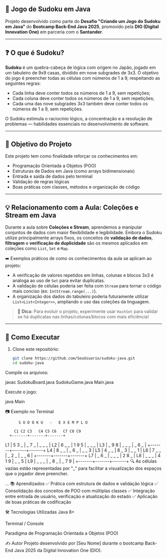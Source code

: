 ## 🧩 Jogo de Sudoku em Java

Projeto desenvolvido como parte do **Desafio "Criando um Jogo do Sudoku em Java"** do **Bootcamp Back-End Java 2025**, promovido pela **DIO (Digital Innovation One)** em parceria com o **Santander**.

---

## ❓ O que é Sudoku?

**Sudoku** é um quebra-cabeça de lógica com origem no Japão, jogado em um tabuleiro de 9x9 casas, dividido em nove subgrades de 3x3. O objetivo do jogo é preencher todas as células com números de 1 a 9, respeitando as seguintes regras:

- Cada linha deve conter todos os números de 1 a 9, sem repetições;
- Cada coluna deve conter todos os números de 1 a 9, sem repetições;
- Cada uma das nove subgrades 3x3 também deve conter todos os números de 1 a 9, sem repetições.

O Sudoku estimula o raciocínio lógico, a concentração e a resolução de problemas — habilidades essenciais no desenvolvimento de software.

---

## 🎯 Objetivo do Projeto

Este projeto tem como finalidade reforçar os conhecimentos em:

- Programação Orientada a Objetos (POO)
- Estruturas de Dados em Java (como arrays bidimensionais)
- Entrada e saída de dados pelo terminal
- Validação de regras lógicas
- Boas práticas com classes, métodos e organização de código

---

## 💡 Relacionamento com a Aula: Coleções e Stream em Java

Durante a aula sobre **Coleções e Stream**, aprendemos a manipular conjuntos de dados com maior flexibilidade e legibilidade. Embora o Sudoku utilize principalmente arrays fixos, os conceitos de **validação de dados**, **filtragem** e **verificação de duplicidade** são os mesmos aplicados em coleções como `List`, `Set` e `Map`.

➡️ Exemplos práticos de como os conhecimentos da aula se aplicam ao projeto:

- A verificação de valores repetidos em linhas, colunas e blocos 3x3 é análoga ao uso de `Set` para evitar duplicatas.
- A validação de células poderia ser feita com `Stream` para tornar o código mais conciso (ex: `IntStream.range(...)`).
- A organização dos dados do tabuleiro poderia futuramente utilizar `List<List<Integer>>`, ampliando o uso das coleções da linguagem.

> 💭 **Dica:** Para evoluir o projeto, experimente usar `HashSet` para validar se há duplicatas nas linhas/colunas/blocos com mais eficiência!

---

## 🚀 Como Executar

1. Clone este repositório:
   ```bash
   git clone https://github.com/SeuUsuario/sudoku-java.git
   cd sudoku-java
Compile os arquivos:

javac SudokuBoard.java SudokuGame.java Main.java

Execute o jogo:

java Main

📷 Exemplo no Terminal

          S U D O K U   -   E X E M P L O

        C1 C2 C3   C4 C5 C6   C7 C8 C9
      +-------+-------+-------+
   L1 |  5 3 _ | _ 7 _ | _ _ _ |
   L2 |  6 _ _ | 1 9 5 | _ _ _ |
   L3 |  _ 9 8 | _ _ _ | _ 6 _ |
      +-------+-------+-------+
   L4 |  8 _ _ | _ 6 _ | _ _ 3 |
   L5 |  4 _ _ | 8 _ 3 | _ _ 1 |
   L6 |  7 _ _ | _ 2 _ | _ _ 6 |
      +-------+-------+-------+
   L7 |  _ 6 _ | _ _ _ | 2 8 _ |
   L8 |  _ _ _ | 4 1 9 | _ _ 5 |
   L9 |  _ _ _ | _ 8 _ | _ 7 9 |
      +-------+-------+-------+
🔍 As células vazias estão representadas por "_" para facilitar a visualização dos espaços que o jogador deve preencher.

...
📚 Aprendizados
✅ Prática com estrutura de dados e validação lógica
✅ Consolidação dos conceitos de POO com múltiplas classes
✅ Integração entre entrada de usuário, verificação e atualização do estado
✅ Aplicação de boas práticas de codificação

🛠 Tecnologias Utilizadas
Java 8+

Terminal / Console

Paradigma de Programação Orientada a Objetos (POO)

✍️ Autor
Projeto desenvolvido por [Seu Nome] durante o bootcamp Back-End Java 2025 da Digital Innovation One (DIO).
